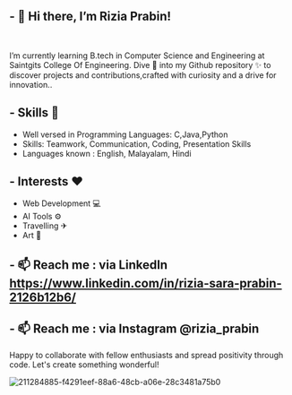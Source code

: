 ## - 👋  Hi there, I’m Rizia Prabin!

<div><br class="Apple-interchange-newline">
  
  I’m currently learning B.tech in Computer Science and Engineering at Saintgits College Of Engineering. 
  Dive 🦈 into my Github repository ✨ to discover projects and contributions,crafted with curiosity and a drive for innovation..
          
## - Skills 🙌

* Well versed in Programming Languages: C,Java,Python         
* Skills: Teamwork, Communication, Coding, Presentation Skills
* Languages known : English, Malayalam, Hindi

## - Interests ❤️

* Web Development 💻
* AI Tools ⚙
* Travelling ✈
* Art 🎨

## - 📫  Reach me : via LinkedIn  https://www.linkedin.com/in/rizia-sara-prabin-2126b12b6/
## - 📫 Reach me : via Instagram @rizia_prabin
Happy to collaborate with fellow enthusiasts and spread positivity through code.
Let's create something wonderful! </div>



![211284885-f4291eef-88a6-48cb-a06e-28c3481a75b0](https://github.com/RiziaPrabin/RiziaPrabin/assets/160464556/b9010da3-0ed2-4385-b349-68faf376a879)



